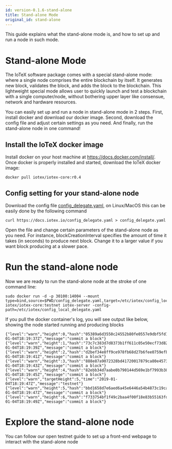 ```yaml
---
id: version-0.1.6-stand-alone
title: Stand-alone Mode 
original_id: stand-alone
---
```


This guide explains what the stand-alone mode is, and how to set up and run a node in such mode.

# Stand-alone Mode
The IoTeX software package comes with a special stand-alone mode: where a single node comprises the entire blockchain by itself. It generates new block, validates the block, and adds the block to the blockchain. This lightweight special mode allows user to quickly launch and test a blockchain with a single computer/node, without bothering upper layer like consensue, network and hardware resources.

You can easily set up and run a node in stand-alone mode in 2 steps. First, install docker and download our docker image. Second, download the config file and adjust certain settings as you need. And finally, run the stand-alone node in one command!

## Install the IoTeX docker image
Install docker on your host machine at https://docs.docker.com/install/. Once docker is properly installed and started, download the IoTeX docker image:

`docker pull iotex/iotex-core:r0.4`

## Config setting for your stand-alone node
Download the config file <a href="/config_delegate.yaml" download>config_delegate.yaml</a>, on Linux/MacOS this can be easily done by the following command
```
curl https://docs.iotex.io/config_delegate.yaml > config_delegate.yaml
```
Open the file and change certain parameters of the stand-alone node as you need. For instance, blockCreationInterval specifies the amount of time it takes (in seconds) to produce next block. Change it to a larger value if you want block producing at a slower pace.

# Run the stand-alone node
Now we are ready to run the stand-alone node at the stroke of one command line:

```
sudo docker run -d -p 30100:14004 --mount type=bind,source=$PWD/config_delegate.yaml,target=/etc/iotex/config_local_delegate.yaml iotex/iotex-core:testnet iotex-server -config-path=/etc/iotex/config_local_delegate.yaml
```
If you pull the docker container's log, you will see output like below, showing the node started running and producing blocks
```
{"level":"warn","height":0,"hash":"05389a6d3550c24552b80fe0557e9dbf5fd1fece92a9f83c053903891e12fab3","time":"2019-01-04T18:19:37Z","message":"commit a block"}
{"level":"warn","height":1,"hash":"73c7c383d7d8373b1ff611c05e50ecf73d82f9b129aafcf84d27418c5c93cf37","time":"2019-01-04T18:19:39Z","message":"commit a block"}
{"level":"warn","height":2,"hash":"d2bef34e8ff9ce978fb68d27b6fee0759efbbd9766b39121d967cceac0b6103f","time":"2019-01-04T18:19:41Z","message":"commit a block"}
{"level":"warn","height":3,"hash":"888e87a9072328bd41720017879ca80e4573f43c1fffd818de6659eabafd9908","time":"2019-01-04T18:19:43Z","message":"commit a block"}
{"level":"warn","height":4,"hash":"82ebb34d7aabe0b790144d569e1bf7993b38eeb486d749c9a45fdd77fcad62dc","time":"2019-01-04T18:19:45Z","message":"commit a block"}
{"level":"warn","targetHeight":5,"time":"2019-01-04T18:19:47Z","message":"testnet"}
{"level":"warn","height":5,"hash":"bbd1658d7e6aed6a45e6446a54b4873c19ca5aa8387411d9b66461d484c073d0","time":"2019-01-04T18:19:47Z","message":"commit a block"}
{"level":"warn","height":6,"hash":"f733754bf1f49c2baa4f00f18e83b55163fd31cef46df1a1d5ad94c322126602","time":"2019-01-04T18:19:49Z","message":"commit a block"}
```

# Explore the stand-alone node
You can follow our open testnet guide to set up a front-end webpage to interact with the stand-alone node
